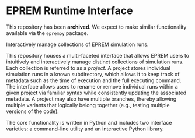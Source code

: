 # EPREM Runtime Interface

This repository has been **archived**. We expect to make similar functionality available via the `eprempy` package.

Interactively manage collections of EPREM simulation runs.

This repository houses a multi-faceted interface that allows EPREM users to intuitively and interactively manage distinct collections of simulation runs. Each collection is referred to as a *project*. A project stores individual simulation runs in a known subdirectory, which allows it to keep track of metadata such as the time of execution and the full executing command. The interface allows users to rename or remove individual runs within a given project via familiar syntax while consistently updating the associated metadata. A project may also have multiple branches, thereby allowing multiple variants that logically belong together (e.g., testing multiple versions of the code).

The core functionality is written in Python and includes two interface varieties: a command-line utility and an interactive Python library.
